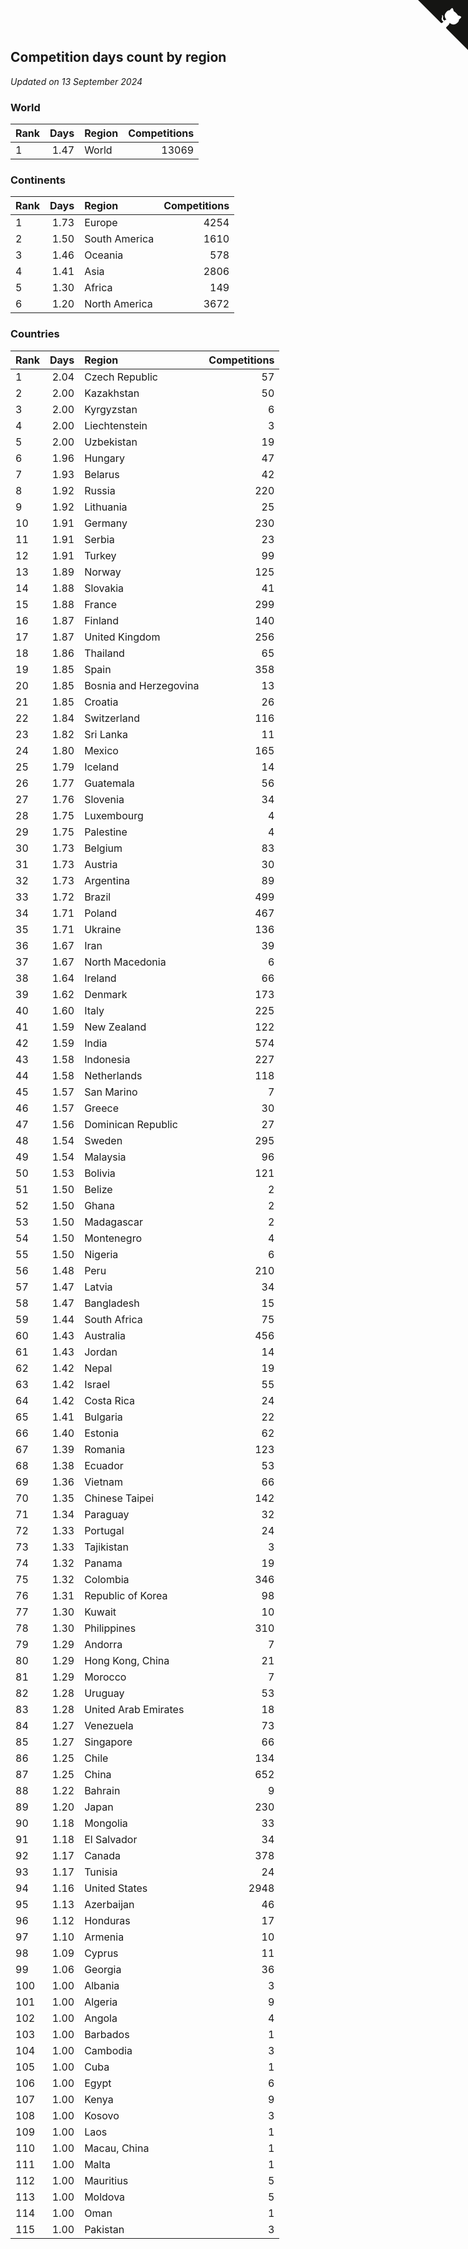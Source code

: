 ## Competition days count by region

*Updated on 13 September 2024*


### World

| Rank | Days | Region | Competitions |
| :--- | ---: | :--- | ---: |
| 1 | 1.47 | World | 13069 |

### Continents

| Rank | Days | Region | Competitions |
| :--- | ---: | :--- | ---: |
| 1 | 1.73 | Europe | 4254 |
| 2 | 1.50 | South America | 1610 |
| 3 | 1.46 | Oceania | 578 |
| 4 | 1.41 | Asia | 2806 |
| 5 | 1.30 | Africa | 149 |
| 6 | 1.20 | North America | 3672 |

### Countries

| Rank | Days | Region | Competitions |
| :--- | ---: | :--- | ---: |
| 1 | 2.04 | Czech Republic | 57 |
| 2 | 2.00 | Kazakhstan | 50 |
| 3 | 2.00 | Kyrgyzstan | 6 |
| 4 | 2.00 | Liechtenstein | 3 |
| 5 | 2.00 | Uzbekistan | 19 |
| 6 | 1.96 | Hungary | 47 |
| 7 | 1.93 | Belarus | 42 |
| 8 | 1.92 | Russia | 220 |
| 9 | 1.92 | Lithuania | 25 |
| 10 | 1.91 | Germany | 230 |
| 11 | 1.91 | Serbia | 23 |
| 12 | 1.91 | Turkey | 99 |
| 13 | 1.89 | Norway | 125 |
| 14 | 1.88 | Slovakia | 41 |
| 15 | 1.88 | France | 299 |
| 16 | 1.87 | Finland | 140 |
| 17 | 1.87 | United Kingdom | 256 |
| 18 | 1.86 | Thailand | 65 |
| 19 | 1.85 | Spain | 358 |
| 20 | 1.85 | Bosnia and Herzegovina | 13 |
| 21 | 1.85 | Croatia | 26 |
| 22 | 1.84 | Switzerland | 116 |
| 23 | 1.82 | Sri Lanka | 11 |
| 24 | 1.80 | Mexico | 165 |
| 25 | 1.79 | Iceland | 14 |
| 26 | 1.77 | Guatemala | 56 |
| 27 | 1.76 | Slovenia | 34 |
| 28 | 1.75 | Luxembourg | 4 |
| 29 | 1.75 | Palestine | 4 |
| 30 | 1.73 | Belgium | 83 |
| 31 | 1.73 | Austria | 30 |
| 32 | 1.73 | Argentina | 89 |
| 33 | 1.72 | Brazil | 499 |
| 34 | 1.71 | Poland | 467 |
| 35 | 1.71 | Ukraine | 136 |
| 36 | 1.67 | Iran | 39 |
| 37 | 1.67 | North Macedonia | 6 |
| 38 | 1.64 | Ireland | 66 |
| 39 | 1.62 | Denmark | 173 |
| 40 | 1.60 | Italy | 225 |
| 41 | 1.59 | New Zealand | 122 |
| 42 | 1.59 | India | 574 |
| 43 | 1.58 | Indonesia | 227 |
| 44 | 1.58 | Netherlands | 118 |
| 45 | 1.57 | San Marino | 7 |
| 46 | 1.57 | Greece | 30 |
| 47 | 1.56 | Dominican Republic | 27 |
| 48 | 1.54 | Sweden | 295 |
| 49 | 1.54 | Malaysia | 96 |
| 50 | 1.53 | Bolivia | 121 |
| 51 | 1.50 | Belize | 2 |
| 52 | 1.50 | Ghana | 2 |
| 53 | 1.50 | Madagascar | 2 |
| 54 | 1.50 | Montenegro | 4 |
| 55 | 1.50 | Nigeria | 6 |
| 56 | 1.48 | Peru | 210 |
| 57 | 1.47 | Latvia | 34 |
| 58 | 1.47 | Bangladesh | 15 |
| 59 | 1.44 | South Africa | 75 |
| 60 | 1.43 | Australia | 456 |
| 61 | 1.43 | Jordan | 14 |
| 62 | 1.42 | Nepal | 19 |
| 63 | 1.42 | Israel | 55 |
| 64 | 1.42 | Costa Rica | 24 |
| 65 | 1.41 | Bulgaria | 22 |
| 66 | 1.40 | Estonia | 62 |
| 67 | 1.39 | Romania | 123 |
| 68 | 1.38 | Ecuador | 53 |
| 69 | 1.36 | Vietnam | 66 |
| 70 | 1.35 | Chinese Taipei | 142 |
| 71 | 1.34 | Paraguay | 32 |
| 72 | 1.33 | Portugal | 24 |
| 73 | 1.33 | Tajikistan | 3 |
| 74 | 1.32 | Panama | 19 |
| 75 | 1.32 | Colombia | 346 |
| 76 | 1.31 | Republic of Korea | 98 |
| 77 | 1.30 | Kuwait | 10 |
| 78 | 1.30 | Philippines | 310 |
| 79 | 1.29 | Andorra | 7 |
| 80 | 1.29 | Hong Kong, China | 21 |
| 81 | 1.29 | Morocco | 7 |
| 82 | 1.28 | Uruguay | 53 |
| 83 | 1.28 | United Arab Emirates | 18 |
| 84 | 1.27 | Venezuela | 73 |
| 85 | 1.27 | Singapore | 66 |
| 86 | 1.25 | Chile | 134 |
| 87 | 1.25 | China | 652 |
| 88 | 1.22 | Bahrain | 9 |
| 89 | 1.20 | Japan | 230 |
| 90 | 1.18 | Mongolia | 33 |
| 91 | 1.18 | El Salvador | 34 |
| 92 | 1.17 | Canada | 378 |
| 93 | 1.17 | Tunisia | 24 |
| 94 | 1.16 | United States | 2948 |
| 95 | 1.13 | Azerbaijan | 46 |
| 96 | 1.12 | Honduras | 17 |
| 97 | 1.10 | Armenia | 10 |
| 98 | 1.09 | Cyprus | 11 |
| 99 | 1.06 | Georgia | 36 |
| 100 | 1.00 | Albania | 3 |
| 101 | 1.00 | Algeria | 9 |
| 102 | 1.00 | Angola | 4 |
| 103 | 1.00 | Barbados | 1 |
| 104 | 1.00 | Cambodia | 3 |
| 105 | 1.00 | Cuba | 1 |
| 106 | 1.00 | Egypt | 6 |
| 107 | 1.00 | Kenya | 9 |
| 108 | 1.00 | Kosovo | 3 |
| 109 | 1.00 | Laos | 1 |
| 110 | 1.00 | Macau, China | 1 |
| 111 | 1.00 | Malta | 1 |
| 112 | 1.00 | Mauritius | 5 |
| 113 | 1.00 | Moldova | 5 |
| 114 | 1.00 | Oman | 1 |
| 115 | 1.00 | Pakistan | 3 |


<a href="https://github.com/JustinTimeCuber/wca_statistics" class="github-corner" aria-label="View source on Github"><svg width="80" height="80" viewBox="0 0 250 250" style="fill:#151513; color:#fff; position: absolute; top: 0; border: 0; right: 0;" aria-hidden="true"><path d="M0,0 L115,115 L130,115 L142,142 L250,250 L250,0 Z"></path><path d="M128.3,109.0 C113.8,99.7 119.0,89.6 119.0,89.6 C122.0,82.7 120.5,78.6 120.5,78.6 C119.2,72.0 123.4,76.3 123.4,76.3 C127.3,80.9 125.5,87.3 125.5,87.3 C122.9,97.6 130.6,101.9 134.4,103.2" fill="currentColor" style="transform-origin: 130px 106px;" class="octo-arm"></path><path d="M115.0,115.0 C114.9,115.1 118.7,116.5 119.8,115.4 L133.7,101.6 C136.9,99.2 139.9,98.4 142.2,98.6 C133.8,88.0 127.5,74.4 143.8,58.0 C148.5,53.4 154.0,51.2 159.7,51.0 C160.3,49.4 163.2,43.6 171.4,40.1 C171.4,40.1 176.1,42.5 178.8,56.2 C183.1,58.6 187.2,61.8 190.9,65.4 C194.5,69.0 197.7,73.2 200.1,77.6 C213.8,80.2 216.3,84.9 216.3,84.9 C212.7,93.1 206.9,96.0 205.4,96.6 C205.1,102.4 203.0,107.8 198.3,112.5 C181.9,128.9 168.3,122.5 157.7,114.1 C157.9,116.9 156.7,120.9 152.7,124.9 L141.0,136.5 C139.8,137.7 141.6,141.9 141.8,141.8 Z" fill="currentColor" class="octo-body"></path></svg></a><style>.github-corner:hover .octo-arm{animation:octocat-wave 560ms ease-in-out}@keyframes octocat-wave{0%,100%{transform:rotate(0)}20%,60%{transform:rotate(-25deg)}40%,80%{transform:rotate(10deg)}}@media (max-width:500px){.github-corner:hover .octo-arm{animation:none}.github-corner .octo-arm{animation:octocat-wave 560ms ease-in-out}}</style>

